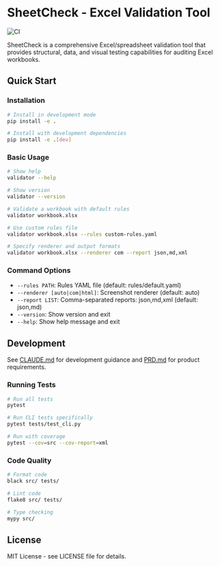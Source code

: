 # SheetCheck - Excel Validation Tool

![CI](https://github.com/GGcarlson/SheetCheck/workflows/CI/badge.svg)

SheetCheck is a comprehensive Excel/spreadsheet validation tool that provides structural, data, and visual testing capabilities for auditing Excel workbooks.

## Quick Start

### Installation

```bash
# Install in development mode
pip install -e .

# Install with development dependencies
pip install -e .[dev]
```

### Basic Usage

```bash
# Show help
validator --help

# Show version
validator --version

# Validate a workbook with default rules
validator workbook.xlsx

# Use custom rules file
validator workbook.xlsx --rules custom-rules.yaml

# Specify renderer and output formats
validator workbook.xlsx --renderer com --report json,md,xml
```

### Command Options

- `--rules PATH`: Rules YAML file (default: rules/default.yaml)
- `--renderer [auto|com|html]`: Screenshot renderer (default: auto)
- `--report LIST`: Comma-separated reports: json,md,xml (default: json,md)
- `--version`: Show version and exit
- `--help`: Show help message and exit

## Development

See [CLAUDE.md](CLAUDE.md) for development guidance and [PRD.md](PRD.md) for product requirements.

### Running Tests

```bash
# Run all tests
pytest

# Run CLI tests specifically
pytest tests/test_cli.py

# Run with coverage
pytest --cov=src --cov-report=xml
```

### Code Quality

```bash
# Format code
black src/ tests/

# Lint code
flake8 src/ tests/

# Type checking
mypy src/
```

## License

MIT License - see LICENSE file for details.